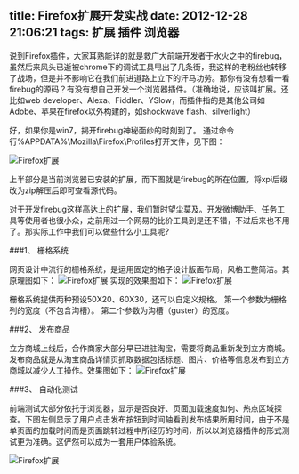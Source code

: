 title: Firefox扩展开发实战
date: 2012-12-28 21:06:21
tags: 扩展 插件 浏览器
---

说到Firefox插件，大家耳熟能详的就是救广大前端开发者于水火之中的firebug，虽然后来风头已逝被chrome下的调试工具甩出了几条街，我这样的老粉丝也转移了战场，但是并不影响它在我们前进道路上立下的汗马功劳。那你有没有想看一看firebug的源码？有没有想自己开发一个浏览器插件。（准确地说，应该叫扩展。还比如web developer、Alexa、Fiddler、YSlow，而插件指的是其他公司如Adobe、苹果在firefox以外构建的，如shockwave flash、silverlight）

好，如果你是win7，揭开firebug神秘面纱的时刻到了。
通过命令行%APPDATA%\Mozilla\Firefox\Profiles打开文件，见下图：

![Firefox扩展](/img/ffExtension1.png)

上半部分是当前浏览器已安装的扩展，而下图就是firebug的所在位置，将xpi后缀改为zip解压后即可查看源代码。

对于开发firebug这样高达上的扩展，我们暂时望尘莫及。开发微博助手、任务工具等使用者也很小众，之前用过一个网易的比价工具到是还不错，不过后来也不用了。那实际工作中我们可以做些什么小工具呢?

###1、 栅格系统

网页设计中流行的栅格系统，是运用固定的格子设计版面布局，风格工整简洁。其原理图如下：
![Firefox扩展](/img/ffExtension2.jpg)
实现的效果图如下：
![Firefox扩展](/img/ffExtension3.png)

栅格系统提供两种预设50X20、60X30，还可以自定义规格。
第一个参数为栅格列的宽度（不包含沟槽）。
第二个参数为沟槽（guster）的宽度。

###2、 发布商品

立方商城上线后，合作商家大部分早已进驻淘宝，需要将商品重新发到立方商城。发布商品就是从淘宝商品详情页抓取数据包括标题、图片、价格等信息发布到立方商城以减少人工操作。效果图如下：
![Firefox扩展](/img/ffExtension4.png)

###3、 自动化测试

前端测试大部分依托于浏览器，显示是否良好、页面加载速度如何、热点区域探查。下图左侧显示了用户点击发布按钮到时间轴看到发布结果所用时间，由于不是单页面的加载时间而是页面跳转过程中所经历的时间，所以以浏览器插件的形式测试更为准确。这俨然可以成为一套用户体验系统。

![Firefox扩展](/img/ffExtension5.png)


